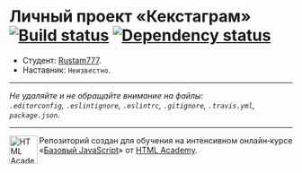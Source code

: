 # Личный проект «Кекстаграм» [![Build status][travis-image]][travis-url] [![Dependency status][dependency-image]][dependency-url]

* Студент: [Rustam777](https://up.htmlacademy.ru/javascript/4/user/3472).
* Наставник: `Неизвестно`.

---

_Не удаляйте и не обращайте внимание на файлы:_<br>
_`.editorconfig`, `.eslintignore`, `.eslintrc`, `.gitignore`, `.travis.yml`, `package.json`._

---

<a href="https://htmlacademy.ru/intensive/javascript"><img align="left" width="50" height="50" title="HTML Academy" src="https://up.htmlacademy.ru/static/img/intensive/javascript/logo-for-github.svg"></a>

Репозиторий создан для обучения на интенсивном онлайн‑курсе «[Базовый JavaScript](https://htmlacademy.ru/intensive/javascript)» от [HTML Academy](https://htmlacademy.ru).

[travis-image]: https://travis-ci.org/htmlacademy-javascript/3472-kekstagram.svg?branch=master
[travis-url]: https://travis-ci.org/htmlacademy-javascript/3472-kekstagram
[dependency-image]: https://david-dm.org/htmlacademy-javascript/3472-kekstagram.svg?style=flat-square
[dependency-url]: https://david-dm.org/htmlacademy-javascript/3472-kekstagram
